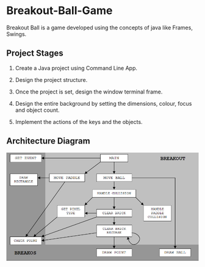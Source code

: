 # Breakout-Ball-Game

Breakout Ball is a game developed using the concepts of java like Frames, Swings.

## Project Stages

1. Create a Java project using Command Line App.

2. Design the project structure.

3. Once the project is set, design the window terminal frame.

4. Design the entire background by setting the dimensions, colour, focus and object count.

5. Implement the actions of the keys and the objects.

## Architecture Diagram
![Flowchart](architecture.jpg)
